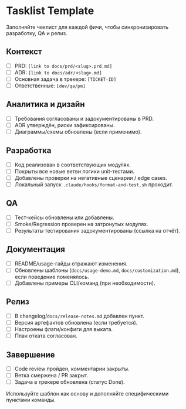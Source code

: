 # Tasklist Template

Заполняйте чеклист для каждой фичи, чтобы синхронизировать разработку, QA и релиз.

## Контекст
- [ ] PRD: `[link to docs/prd/<slug>.prd.md]`
- [ ] ADR: `[link to docs/adr/<slug>.md]`
- [ ] Основная задача в трекере: `[TICKET-ID]`
- [ ] Ответственные: `[dev/qa/pm]`

## Аналитика и дизайн
- [ ] Требования согласованы и задокументированы в PRD.
- [ ] ADR утверждён, риски зафиксированы.
- [ ] Диаграммы/схемы обновлены (если применимо).

## Разработка
- [ ] Код реализован в соответствующих модулях.
- [ ] Покрыты все новые ветви логики unit-тестами.
- [ ] Добавлены проверки на негативные сценарии / edge cases.
- [ ] Локальный запуск `.claude/hooks/format-and-test.sh` проходит.

## QA
- [ ] Тест-кейсы обновлены или добавлены.
- [ ] Smoke/Regression проверен на затронутых модулях.
- [ ] Результаты тестирования задокументированы (ссылка на отчёт).

## Документация
- [ ] README/usage-гайды отражают изменения.
- [ ] Обновлены шаблоны (`docs/usage-demo.md`, `docs/customization.md`), если поведение поменялось.
- [ ] Добавлены примеры CLI/команд (при необходимости).

## Релиз
- [ ] В changelog/`docs/release-notes.md` добавлен пункт.
- [ ] Версия артефактов обновлена (если требуется).
- [ ] Настроены флаги/конфиги для выката.
- [ ] План отката согласован.

## Завершение
- [ ] Code review пройден, комментарии закрыты.
- [ ] Ветка смержена / PR закрыт.
- [ ] Задача в трекере обновлена (статус Done).

Используйте шаблон как основу и дополняйте специфическими пунктами команды.
